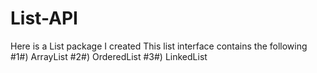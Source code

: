 # List-API
Here is a List package I created
This list interface contains the following
 #1#) ArrayList
 #2#) OrderedList
 #3#) LinkedList
